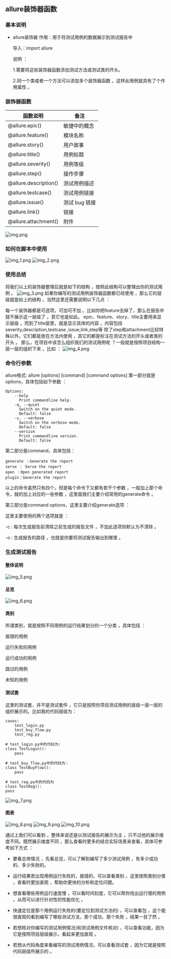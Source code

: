 ##   allure装饰器函数
###  基本说明
-   allure装饰器
    作用：用于将测试用例的数据展示到测试报告中

    导入：import allure 

    说明 ： 

    1.需要将这些装饰器函数添加测试方法或测试类的开头。

    2.同一个类或者一个方法可以添加多个装饰器函数 ，这样此用例就具有了个作用属性 。   
    
###  装饰器函数
| 函数说明 | 备注 | 
| ------- | ------- |
| @allure.epic()|	敏捷中的概念|
|@allure.feature()	|模块名称|
|@allure.story()	|用户故事|
|@allure.title()	|用例标题|
|@allure.severity()	|用例等级|
|@allure.step()	|操作步骤|
|@allure.description()	|测试用例描述|
|@allure.testcase()	|测试用例链接|
|@allure.issue()	|测试 bug 链接|
|@allure.link()	|链接|
|@allure.attachment()	|附件|
![img.png](outputs/md_img/img.png)

###    如何在脚本中使用
![img_1.png](outputs/md_img/img_1.png)
![img_2.png](outputs/md_img/img_2.png)

###    使用总结
将我们以上的装饰器整理后就是如下的结构 ，按照此结构可以整理出你的测试用例 。
![img_3.png](outputs/md_img/img_3.png)
如果你编写的测试用例装饰器函数都已经使用 ，那么它的层级就是如上的结构 ，当然这里还需要说明以下几点 ：

每一个装饰器都是可选项，可加可不加 。比如你把feature去掉了，那么在报告中就不展示这一层级了 ，其它也是如此。
epic、feature、story、title主要用来显示层级 ，而到了title层里，就是显示具体的内容 ，内容包括severity,description,testcase ,issue,link,step等
除了step和attachment比较特殊以外，它们都是放在方法内使用 ，其它的都是标注在测试方法的开头或者类的开头 。
那么，在项目中该怎么组织我们的测试用例呢 ？一般就是按照项目结构一层一层的组织下来 ，比如 ：
![img_4.png](outputs/md_img/img_4.png)

###    命令行参数
allure格式: allure [options] [command] [command options]
第一部分就是options，具体包括如下参数 ：

    Options:
        --help
          Print commandline help.
        -q, --quiet
          Switch on the quiet mode.
          Default: false
        -v, --verbose
          Switch on the verbose mode.
          Default: false
        --version
          Print commandline version.
          Default: false
    

第二部分是command，具体包括：

    generate ：Generate the report
    serve ： Serve the report
    open ：Open generated report
    plugin：Generate the report

以上的命令虽然只有四个，但是每个命令下又都有若干个参数 ，一般加上那个命令，就的加上对应的一些参数 ，这里面我们主要介绍常用的generate命令 。

第三部分是command options，这里主要介绍generate选项 ：

这里主要使用的两个选项就是 ：

-c : 每次生成报告前清除之前生成的报告文件 ，不加此选项则默认为不清除 。

-o : 生成报告的路径 ，也就是你要将测试报告输出到哪里 。

###    生成测试报告
####    整体说明
![img_5.png](outputs/md_img/img_5.png)
####    总览
![img_6.png](outputs/md_img/img_6.png)
####    类别
所谓类别，就是按照不同用例的运行结果划分的一个分类 ，具体包括 ：

报错的用例

运行失败的用例

运行成功的用例

跳过的用例

未知的用例 

####    测试套
这里的测试套，并不是测试套件 ，它只是按照你项目测试用例的层级一层一层的组织展示的。比如我的代码层级为：

    cases:
        test_login.py
        test_buy_flow.py
        test_reg.py
        
    # test_login.py中的代码为:
    class TestLogin():
        pass

    # test_buy_flow.py中的代码为：
    class TestBuyFlow():
        pass

    # test_reg.py中的代码为
    class TestReg():
    pass
![img_7.png](outputs/md_img/img_7.png)

####    图表
![img_8.png](outputs/md_img/img_8.png)
![img_9.png](outputs/md_img/img_9.png)
![img_10.png](outputs/md_img/img_10.png)

通过上我们可以看到 ，整体来说还是以测试报告的展示为主 ，只不过他的展示维度不同。既然展示维度不同 ，那么查看时更多的结合实际场景来查看，具体可参考如下方式 ：

- 要看总体情况 ，先看总览，可以了解到编写了多少测试用例 ，有多少成功的、多少失败的。

- 运行结果若出现用例运行失败的，报错的，可以查看类别 ，这里按照类别分类 ，查看时更加直观 ，帮助你更快的分析和定位问题。 

- 想查看哪些用例运行速度慢 ，可以看时间刻度，它可以帮你找出运行慢的用例 ，从而可以进行针对性的性能优化 。

- 快速定位是那个用例运行失败的(要定位到测试方法的) ，可以查看包 ，这个能很直观的看到编写了哪些测试方法，那个成功、那个失败 ，结果一目了然 。

- 若想核对你编写的测试用例情况(和测试用例文件核对) ，可以查看功能，因为它是按照项目层级展示，看起来更加直观 。

- 若想从代码角度来看编写的测试用例情况，可以查看测试套 ，因为它就是按照代码层级所展示的 。